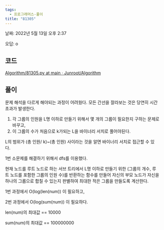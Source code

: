 ```yaml
---
tags:
  - 프로그래머스-풀이
title: "81305"
---
```


날짜: 2022년 5월 13일 오후 2:37

오답: o

## 코드

[Algorithm/81305.py at main · Junroot/Algorithm](https://github.com/Junroot/Algorithm/blob/main/programmers/81305.py)

## 풀이

문제 해석을 다르게 해야되는 과정이 어려웠다. 모든 간선을 잘라보는 것은 당연히 시간초과가 발생한다.

1. 각 그룹의 인원을 L명 이하로 만들기 위해서 몇 개의 그룹이 필요한지 구하는 문제로 바꾸고, 
2. 이 그룹의 수가 처음으로 k가되는 L을 바이너리 서치로 풀어야된다.

L의 범위가 (총 인원/ k)~(총 인원) 사이라는 것을 알면 바이너리 서치로 접근할 수 있다.

1번 소문제를 해결하기 위해서 dfs를 이용했다.

현재 노드를 루트 노드로 하는 서브 트리에서 L명 이하로 만들기 위한 (그룹의 개수, 루트 노드를 포함한 그룹의 인원 수)를 반환하는 함수를 만들어 자신의 부모 노드가 자신을 하나의 그룹으로 합칠 수 있는지 판별하여 최대한 적은 그룹을 만들도록 계산한다.

1번 과정에서 O(log(len(num)) 이 필요하고, 

2번 과정에서 O(log(sum(num)) 이 필요하다.

len(num)의 최대값 == 10000

sum(num)의 최대값 == 100000000
